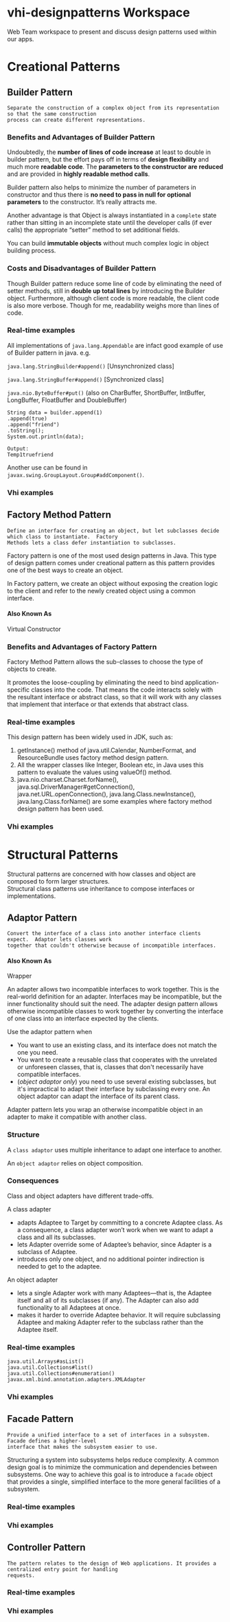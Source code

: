 # vhi-designpatterns Workspace

Web Team workspace to present and discuss design patterns used within our apps.


# Creational Patterns

## Builder Pattern
```
Separate the construction of a complex object from its representation so that the same construction 
process can create different representations.
```

### Benefits and Advantages of Builder Pattern
Undoubtedly, the **number of lines of code increase** at least to double in builder pattern, but the effort pays 
off in terms of **design flexibility** and much more **readable code**. The **parameters to the constructor are reduced** 
and are provided in **highly readable method calls**.

Builder pattern also helps to minimize the number of parameters in constructor and thus there is **no need to 
pass in null for optional parameters** to the constructor. It’s really attracts me.

Another advantage is that Object is always instantiated in a `complete` state rather than sitting in an 
incomplete state until the developer calls (if ever calls) the appropriate “setter” method to set additional 
fields.

You can build **immutable objects** without much complex logic in object building process.

### Costs and Disadvantages of Builder Pattern

Though Builder pattern reduce some line of code by eliminating the need of setter methods, still in **double up 
total lines** by introducing the Builder object. Furthermore, although client code is more readable, the client 
code is also more verbose. Though for me, readability weighs more than lines of code.

### Real-time examples

All implementations of `java.lang.Appendable` are infact good example of use of Builder pattern in java. e.g.

`java.lang.StringBuilder#append()` [Unsynchronized class]

`java.lang.StringBuffer#append()` [Synchronized class]

`java.nio.ByteBuffer#put()` (also on CharBuffer, ShortBuffer, IntBuffer, LongBuffer, FloatBuffer and DoubleBuffer)

```StringBuilder builder = new StringBuilder("Temp");
String data = builder.append(1)
.append(true)
.append("friend")
.toString();
System.out.println(data);

Output:
Temp1truefriend
```

Another use can be found in `javax.swing.GroupLayout.Group#addComponent()`.

### Vhi examples


## Factory Method Pattern

```
Define an interface for creating an object, but let subclasses decide which class to instantiate.  Factory 
Methods lets a class defer instantiation to subclasses.
```

Factory pattern is one of the most used design patterns in Java. This type of design pattern comes under 
creational pattern as this pattern provides one of the best ways to create an object.

In Factory pattern, we create an object without exposing the creation logic to the client and refer to the 
newly created object using a common interface.

#### Also Known As
Virtual Constructor

### Benefits and Advantages of Factory Pattern

Factory Method Pattern allows the sub-classes to choose the type of objects to create.

It promotes the loose-coupling by eliminating the need to bind application-specific classes into the code. 
That means the code interacts solely with the resultant interface or abstract class, so that it will work with 
any classes that implement that interface or that extends that abstract class.

### Real-time examples
This design pattern has been widely used in JDK, such as:
1. getInstance() method of java.util.Calendar, NumberFormat, and ResourceBundle uses factory method design 
   pattern.
2. All the wrapper classes like Integer, Boolean etc, in Java uses this pattern to evaluate the values using 
   valueOf() method.
3. java.nio.charset.Charset.forName(), java.sql.DriverManager#getConnection(), java.net.URL.openConnection(), 
   java.lang.Class.newInstance(), java.lang.Class.forName() are some examples where factory method design 
   pattern has been used.

### Vhi examples

# Structural Patterns

Structural patterns are concerned with how classes and object are composed to form larger structures.  
Structural class patterns use inheritance to compose interfaces or implementations.

## Adaptor Pattern

```
Convert the interface of a class into another interface clients expect.  Adaptor lets classes work 
together that couldn't otherwise because of incompatible interfaces.
```

#### Also Known As
Wrapper

An adapter allows two incompatible interfaces to work together. This is the real-world definition for an 
adapter. Interfaces may be incompatible, but the inner functionality should suit the need. The adapter design 
pattern allows otherwise incompatible classes to work together by converting the interface of one class into 
an interface expected by the clients.


Use the adaptor pattern when
* You want to use an existing class, and its interface does not match the one you need.
* You want to create a reusable class that cooperates with the unrelated or unforeseen classes, that is, 
  classes that don't necessarily have compatible interfaces.
* (_object adaptor only_) you need to use several existing subclasses, but it's impractical to adapt their 
  interface by subclassing every one. An object adaptor can adapt the interface of its parent class.

Adapter pattern lets you wrap an otherwise incompatible object in an adapter to make it compatible with 
another class.
 
### Structure

A `class adaptor` uses multiple inheritance to adapt one interface to another.

An `object adaptor` relies on object composition.

### Consequences

Class and object adapters have different trade-offs. 

A class adapter
* adapts Adaptee to Target by committing to a concrete Adaptee class. As a consequence, a class adapter 
  won’t work when we want to adapt a class and all its subclasses.
* lets Adapter override some of Adaptee’s behavior, since Adapter is a subclass of Adaptee.
* introduces only one object, and no additional pointer indirection is needed to get to the adaptee.

An object adapter
* lets a single Adapter work with many Adaptees—that is, the Adaptee itself and all of its subclasses (if 
  any). The Adapter can also add functionality to all Adaptees at once.
* makes it harder to override Adaptee behavior. It will require subclassing Adaptee and making Adapter 
  refer to the subclass rather than the Adaptee itself.
  

### Real-time examples
   
```
java.util.Arrays#asList()
java.util.Collections#list()
java.util.Collections#enumeration()
javax.xml.bind.annotation.adapters.XMLAdapter
```

### Vhi examples


## Facade Pattern

```
Provide a unified interface to a set of interfaces in a subsystem.  Facade defines a higher-level 
interface that makes the subsystem easier to use.
```

Structuring a system into subsystems helps reduce complexity.  A common design goal is to minimize the
communication and dependencies between subsystems.  One way to achieve this goal is to introduce a
`facade` object that provides a single, simplified interface to the more general facilities of a subsystem.


### Real-time examples

### Vhi examples

## Controller Pattern

```
The pattern relates to the design of Web applications. It provides a centralized entry point for handling 
requests.
```

### Real-time examples

### Vhi examples